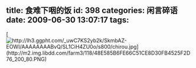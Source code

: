 title: 食难下咽的饭
id: 398
categories: 闲言碎语
date: 2009-06-30 13:07:17
tags:
---

[![http://lh3.ggpht.com/_uwC7KS2yb2k/SkmbAZ-EOWI/AAAAAAAABvQ/SL1CiH4ZU0o/s800/chirou.jpg](http://m2.img.libdd.com/farm3/118/48E585B6FE66C51CE8D30FB4525F2D76_200_80.PNG)</img>](http://lh3.ggpht.com/_uwC7KS2yb2k/SkmbAZ-EOWI/AAAAAAAABvQ/SL1CiH4ZU0o/s800/chirou.jpg)
